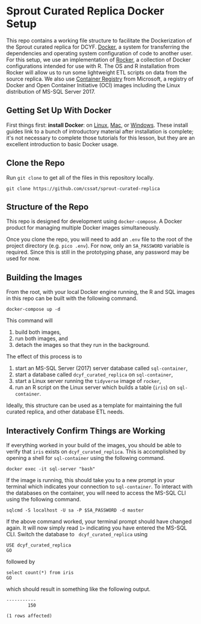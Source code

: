 # Sprout Curated Replica Docker Setup

This repo contains a working file structure to facilitate the Dockerization of the Sprout curated replica for DCYF. [Docker](https://www.docker.com/), a system for transferring the dependencies and operating system configuration of code to another user. For this setup, we use an implementation of [Rocker](https://github.com/rocker-org/rocker/wiki), a collection of Docker configurations intended for use with R. The OS and R installation from Rocker will allow us to run some lightweight ETL scripts on data from the source replica. We also use [Container Registry](https://azure.microsoft.com/en-gb/services/container-registry/) from Microsoft, a registry of Docker and Open Container Initiative (OCI) images including the Linux distribution of MS-SQL Server 2017. 

## Getting Set Up With Docker

First things first: **install Docker**: on [Linux](https://docs.docker.com/linux/step_one/), [Mac](https://docs.docker.com/mac/step_one/), or [Windows](https://docs.docker.com/windows/step_one/). These install guides link to a bunch of introductory material after installation is complete; it's not necessary to complete those tutorials for this lesson, but they are an excellent introduction to basic Docker usage.

## Clone the Repo

Run `git clone` to get all of the files in this repository locally. 

```
git clone https://github.com/cssat/sprout-curated-replica
```

## Structure of the Repo

This repo is designed for development using `docker-compose`. A Docker product for managing multiple Docker images simultaneously. 

Once you clone the repo, you will need to add an `.env` file to the root of the project directory (e.g. `pico .env`). For now, only an `SA_PASSWORD` variable is required. Since this is still in the prototyping phase, any password may be used for now. 

## Building the Images

From the root, with your local Docker engine running, the R and SQL images in this repo can be built with the following command. 

```
docker-compose up -d
```
This command will 

1. build both images, 
2. run both images, and 
3. detach the images so that they run in the background. 

The effect of this process is to 

1. start an MS-SQL Server (2017) server database called `sql-container`, 
2. start a database called `dcyf_curated_replica` on `sql-container`, 
3. start a Linux server running the `tidyverse` image of `rocker`, 
4. run an R script on the Linux server which builds a table (`iris`) on `sql-container`.

Ideally, this structure can be used as a template for maintaining the full curated replica, and other database ETL needs. 

## Interactively Confirm Things are Working

If everything worked in your build of the images, you should be able to verify that `iris` exists on `dcyf_curated_replica`. This is accomplished by opening a shell for `sql-container` using the following command. 

```
docker exec -it sql-server "bash"
```

If the image is running, this should take you to a new prompt in your terminal which indicates your connection to `sql-container`. To interact with the databases on the container, you will need to access the MS-SQL CLI using the following command. 

```
sqlcmd -S localhost -U sa -P $SA_PASSWORD -d master
```

If the above command worked, your terminal prompt should have changed again. It will now simply read `1>` indicating you have entered the MS-SQL CLI. Switch the database to ` dcyf_curated_replica` using 

```
USE dcyf_curated_replica
GO
```

followed by 

```
select count(*) from iris
GO
```

which should result in something like the following output.

```
-----------
        150

(1 rows affected)
```